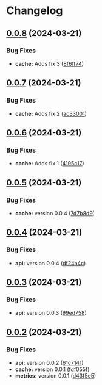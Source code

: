# Changelog

## [0.0.8](https://github.com/coderkakarrot/monorepo-pkg-automation-bot-example/compare/v0.0.7...v0.0.8) (2024-03-21)


### Bug Fixes

* **cache:** Adds fix 3 ([8f6ff74](https://github.com/coderkakarrot/monorepo-pkg-automation-bot-example/commit/8f6ff74373bfed37e83176747d6cd9c18cb80baa))

## [0.0.7](https://github.com/coderkakarrot/monorepo-pkg-automation-bot-example/compare/v0.0.6...v0.0.7) (2024-03-21)


### Bug Fixes

* **cache:** Adds fix 2 ([ac33001](https://github.com/coderkakarrot/monorepo-pkg-automation-bot-example/commit/ac3300148212ab8aa569eb155cb9f7b5d5b2af51))

## [0.0.6](https://github.com/coderkakarrot/monorepo-pkg-automation-bot-example/compare/v0.0.5...v0.0.6) (2024-03-21)


### Bug Fixes

* **cache:** Adds fix 1 ([4195c17](https://github.com/coderkakarrot/monorepo-pkg-automation-bot-example/commit/4195c17ac1f5b4b71d756df9273b7d9021d8305c))

## [0.0.5](https://github.com/coderkakarrot/monorepo-pkg-automation-bot-example/compare/v0.0.4...v0.0.5) (2024-03-21)


### Bug Fixes

* **cache:** version 0.0.4 ([7d7b8d9](https://github.com/coderkakarrot/monorepo-pkg-automation-bot-example/commit/7d7b8d91e38283167bf8b7656cfbfb288c63860d))

## [0.0.4](https://github.com/coderkakarrot/monorepo-pkg-automation-bot-example/compare/v0.0.3...v0.0.4) (2024-03-21)


### Bug Fixes

* **api:** version 0.0.4 ([df24a4c](https://github.com/coderkakarrot/monorepo-pkg-automation-bot-example/commit/df24a4c5b6619a5cb08957d47c4abdea4b65f7ab))

## [0.0.3](https://github.com/coderkakarrot/monorepo-pkg-automation-bot-example/compare/v0.0.2...v0.0.3) (2024-03-21)


### Bug Fixes

* **api:** version 0.0.3 ([99ed758](https://github.com/coderkakarrot/monorepo-pkg-automation-bot-example/commit/99ed758e386e81303d8f954b4337f1a4e6412601))

## [0.0.2](https://github.com/coderkakarrot/monorepo-pkg-automation-bot-example/compare/v0.0.1...v0.0.2) (2024-03-21)


### Bug Fixes

* **api:** version 0.0.2 ([61c7141](https://github.com/coderkakarrot/monorepo-pkg-automation-bot-example/commit/61c714182ba30b5496e7b6b3326cbcb300a249d7))
* **cache:** version 0.0.1 ([fdf055f](https://github.com/coderkakarrot/monorepo-pkg-automation-bot-example/commit/fdf055f5dc978203099a8e5686b1c20a8cb23adc))
* **metrics:** version 0.0.1 ([d43f5e5](https://github.com/coderkakarrot/monorepo-pkg-automation-bot-example/commit/d43f5e58225f3999c1c36a88ea4fcee426e6ecdf))
